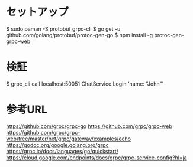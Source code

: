 # セットアップ
$ sudo paman -S protobuf grpc-cli
$ go get -u github.com/golang/protobuf/protoc-gen-go
$ npm install -g protoc-gen-grpc-web

# 検証
$ grpc_cli call localhost:50051 ChatService.Login 'name: "John"'

# 参考URL
https://github.com/grpc/grpc-go
https://github.com/grpc/grpc-web
https://github.com/grpc/grpc-web/tree/master/net/grpc/gateway/examples/echo
https://godoc.org/google.golang.org/grpc
https://grpc.io/docs/languages/go/quickstart/
https://cloud.google.com/endpoints/docs/grpc/grpc-service-config?hl=ja
